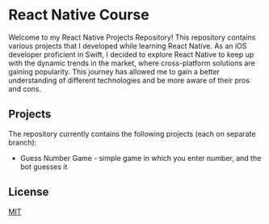 # React Native Course

Welcome to my React Native Projects Repository! This repository contains various projects that I developed while learning React Native. As an iOS developer proficient in Swift, I decided to explore React Native to keep up with the dynamic trends in the market, where cross-platform solutions are gaining popularity. This journey has allowed me to gain a better understanding of different technologies and be more aware of their pros and cons.

## Projects

The repository currently contains the following projects (each on separate branch):

- Guess Number Game - simple game in which you enter number, and the bot guesses it

## License

[MIT](https://choosealicense.com/licenses/mit/)
